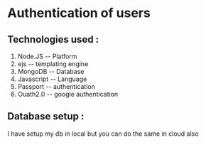 # Authentication of users 

## Technologies used :
1. Node.JS -- Platform
2. ejs -- templating engine
3. MongoDB -- Database
4. Javascript -- Language
5. Passport -- authentication
6. Ouath2.0 -- google authentication

## Database setup :
I have setup my db in local but you can do the same in cloud also 
